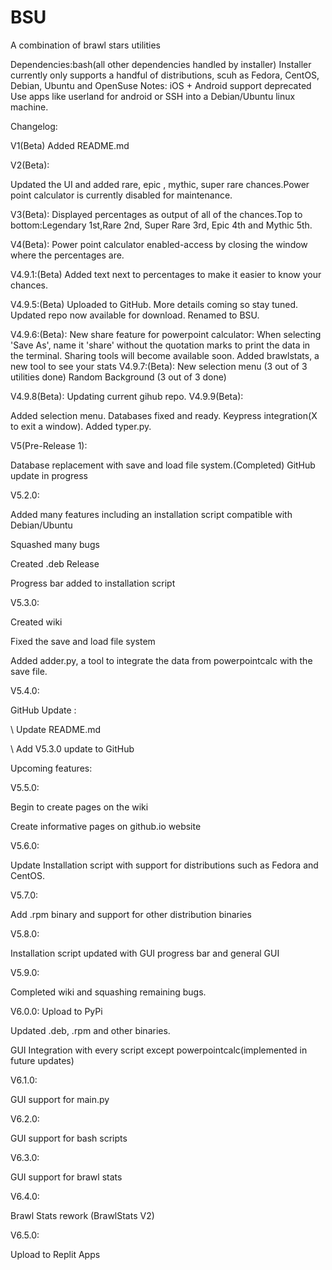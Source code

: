 # BSU
A combination of brawl stars utilities

Dependencies:bash(all other dependencies handled by installer)
Installer currently only supports a handful of distributions, scuh as Fedora, CentOS, Debian, Ubuntu and OpenSuse
Notes:
iOS + Android support deprecated
Use apps like userland for android or SSH into a Debian/Ubuntu linux machine.

Changelog:

V1(Beta)
Added README.md

V2(Beta):

Updated the UI and added rare, epic , mythic, super rare chances.Power point calculator is currently disabled for maintenance.

V3(Beta):
Displayed percentages as output of all of the chances.Top to bottom:Legendary 1st,Rare 2nd, Super Rare 3rd, Epic 4th and Mythic 5th.

V4(Beta):
Power point calculator enabled-access by  closing the window where the percentages are.


V4.9.1:(Beta)
Added text next to percentages to make it easier to know your chances.

V4.9.5:(Beta)
Uploaded to GitHub.
More details coming so stay tuned.
Updated repo now available for download.
Renamed to BSU.

V4.9.6:(Beta):
New share feature for powerpoint calculator:
When selecting 'Save As', name it 'share' without the quotation marks to print the data in the terminal.
Sharing tools will become available soon.
Added brawlstats, a new tool to see your stats
V4.9.7:(Beta):
New selection menu (3 out of 3 utilities done)
Random Background (3 out of 3 done)

V4.9.8(Beta):
Updating current gihub repo.
V4.9.9(Beta):

Added selection menu.
Databases fixed and ready.
Keypress integration(X to exit a window).
Added typer.py.

V5(Pre-Release 1):

Database replacement with save and load file system.(Completed)
GitHub update in progress

V5.2.0:

Added many features including an installation script compatible with Debian/Ubuntu

Squashed many bugs

Created .deb Release

Progress bar added to installation script

V5.3.0:

Created wiki

Fixed the save and load file system 

Added adder.py, a tool to integrate the data from powerpointcalc with the save file.

V5.4.0:

GitHub Update :

\ Update README.md

\ Add V5.3.0 update to GitHub

Upcoming features:

V5.5.0:

Begin to create pages on the wiki

Create informative pages on github.io website

V5.6.0:

Update Installation script with support for distributions such as Fedora and CentOS.

V5.7.0:

Add .rpm binary and support for other distribution binaries


V5.8.0:

Installation script updated with GUI progress bar and general GUI

V5.9.0:

Completed wiki and squashing remaining bugs.

V6.0.0:
Upload to PyPi

Updated .deb, .rpm and other binaries.

GUI Integration with every script except powerpointcalc(implemented in future updates)

V6.1.0:

GUI support for main.py

V6.2.0:

GUI support for bash scripts

V6.3.0:

GUI support for brawl stats

V6.4.0:

Brawl Stats rework (BrawlStats V2)

V6.5.0:

Upload to Replit Apps
